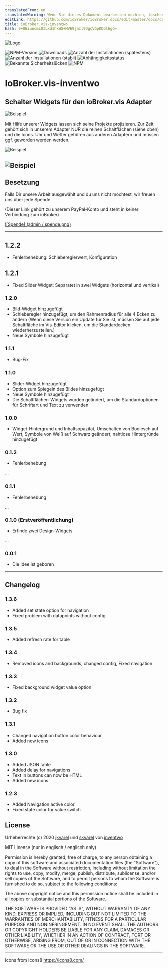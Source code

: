 ```yaml
---
translatedFrom: en
translatedWarning: Wenn Sie dieses Dokument bearbeiten möchten, löschen Sie bitte das Feld "translationsFrom". Andernfalls wird dieses Dokument automatisch erneut übersetzt
editLink: https://github.com/ioBroker/ioBroker.docs/edit/master/docs/de/adapterref/iobroker.vis-inventwo/README.md
title: ioBroker.vis-inventwo
hash: 9+8BiuncmL0ILxd1hxWS+MVE9jaIl9DgcVGpKDGl6gQ=
---
```

![Logo](../../../en/adapterref/iobroker.vis-inventwo/admin/i1_150.png)

![NPM-Version](http://img.shields.io/npm/v/iobroker.vis-inventwo.svg)
![Downloads](https://img.shields.io/npm/dm/iobroker.vis-inventwo.svg)
![Anzahl der Installationen (spätestens)](http://iobroker.live/badges/vis-inventwo-installed.svg)
![Anzahl der Installationen (stabil)](http://iobroker.live/badges/vis-inventwo-stable.svg)
![Abhängigkeitsstatus](https://img.shields.io/david/inventwo/iobroker.vis-inventwo.svg)
![Bekannte Sicherheitslücken](https://snyk.io/test/github/inventwo/iobroker.vis-inventwo/badge.svg)
![NPM](https://nodei.co/npm/iobroker.vis-inventwo.png?downloads=true)

# IoBroker.vis-inventwo
## Schalter Widgets für den ioBroker.vis Adapter
![Beispiel](../../../en/adapterref/iobroker.vis-inventwo/admin/Set.png)

Mit Hilfe unserer Widgets lassen sich seine Projekte projizieren. Zur Zeit gehört sich in unserem Adapter NUR die reinen Schaltflächen (siehe oben) und die Icons. Uhr und Wetter gehören aus anderen Adaptern und müssen ggf. geworden werden werden.

![Beispiel](../../../en/adapterref/iobroker.vis-inventwo/admin/Preview.png)

![Beispiel](../../../en/adapterref/iobroker.vis-inventwo/admin/Preview2.png)
---

## Besetzung
Falls Dir unsere Arbeit ausgewählt und du uns nicht möchtest, wir freuen uns über jede Spende.

(Dieser Link gehört zu unserem PayPal-Konto und steht in keiner Verbindung zum ioBroker)

[![Spende] (admin / spende.png)](https://www.paypal.com/cgi-bin/webscr?cmd=_s-xclick&hosted_button_id=GQPD3G25CKTEJ&source=url)

---

## 1.2.2
- Fehlerbehebung: Schiebereglerwert, Konfiguration

## 1.2.1
- Fixed Slider Widget: Separatet in zwei Widgets (horizontal und vertikal)

### 1.2.0
- Bild-Widget hinzugefügt
- Schieberegler hinzugefügt, um den Rahmenradius für alle 4 Ecken zu ändern (Wenn diese Version ein Update für Sie ist, müssen Sie auf jede Schaltfläche im Vis-Editor klicken, um die Standardecken wiederherzustellen.)
- Neue Symbole hinzugefügt

### 1.1.1
- Bug-Fix

### 1.1.0
- Slider-Widget hinzugefügt
- Option zum Spiegeln des Bildes hinzugefügt
- Neue Symbole hinzugefügt
- Die Schaltflächen-Widgets wurden geändert, um die Standardoptionen für Schriftart und Text zu verwenden

### 1.0.0
- Widget-Hintergrund und Inhaltsopazität, Umschalten von Boolesch auf Wert, Symbole von Weiß auf Schwarz geändert, nahtlose Hintergründe hinzugefügt

### 0.1.2
- Fehlerbehebung

...

### 0.1.1
- Fehlerbehebung

...

### 0.1.0 (Erstveröffentlichung)
- Erfinde zwei Design-Widgets

...

### 0.0.1
- Die Idee ist geboren

---

## Changelog

### 1.3.6
- Added set state option for navigation
- Fixed problem with datapoints without config

### 1.3.5
- Added refresh rate for table

### 1.3.4
- Removed icons and backgrounds, changed config, Fixed navigation

### 1.3.3
- Fixed background widget value option

### 1.3.2
- Bug fix

### 1.3.1
- Changed navigation button color behaviour
- Added new icons

### 1.3.0
- Added JSON table
- Added delay for navigations
- Text in buttons can now be HTML
- Added new icons

### 1.2.3
- Added Navigation active color
- Fixed state color for value switch

## License

Urheberrechte (c) 2020 [jkvarel](https://github.com/jkvarel) und [skvarel](https://github.com/skvarel) von [inventwo](https://github.com/inventwo)


MIT License (nur in englisch / englisch only)

Permission is hereby granted, free of charge, to any person obtaining a copy
of this software and associated documentation files (the "Software"), to deal
in the Software without restriction, including without limitation the rights
to use, copy, modify, merge, publish, distribute, sublicense, and/or sell
copies of the Software, and to permit persons to whom the Software is
furnished to do so, subject to the following conditions:

The above copyright notice and this permission notice shall be included in all
copies or substantial portions of the Software.

THE SOFTWARE IS PROVIDED "AS IS", WITHOUT WARRANTY OF ANY KIND, EXPRESS OR
IMPLIED, INCLUDING BUT NOT LIMITED TO THE WARRANTIES OF MERCHANTABILITY,
FITNESS FOR A PARTICULAR PURPOSE AND NONINFRINGEMENT. IN NO EVENT SHALL THE
AUTHORS OR COPYRIGHT HOLDERS BE LIABLE FOR ANY CLAIM, DAMAGES OR OTHER
LIABILITY, WHETHER IN AN ACTION OF CONTRACT, TORT OR OTHERWISE, ARISING FROM,
OUT OF OR IN CONNECTION WITH THE SOFTWARE OR THE USE OR OTHER DEALINGS IN THE
SOFTWARE.

---

Icons from Icons8 https://icons8.com/